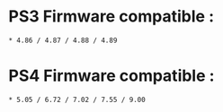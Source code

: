 # PS3 Firmware compatible :
    * 4.86 / 4.87 / 4.88 / 4.89

# PS4 Firmware compatible :
    * 5.05 / 6.72 / 7.02 / 7.55 / 9.00

